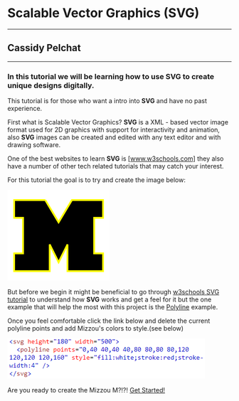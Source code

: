 # Scalable Vector Graphics (SVG)
---
## Cassidy Pelchat
---

### In this tutorial we will be learning how to use SVG to create unique designs digitally.

This tutorial is for those who want a intro into **SVG** and have no past
experience.

First what is Scalable Vector Graphics?
**SVG** 
is a XML - based vector image format used for 2D graphics with support for
interactivity and animation, also **SVG** images can be created and edited
with any text editor and with drawing software.

One of the best websites to learn **SVG** is [www.w3schools.com] they also
have a number of other tech related tutorials that may catch your interest.

For this tutorial the goal is to try and create the image below:

![alt text](https://github.com/cpelchat/Digital-Concept-Tutorial/blob/master/SVG.PNG)

But before we begin it might be beneficial to go through [w3schools SVG tutorial] to 
understand how 
**SVG** 
works and get a feel for it but the one example that will help 
the most with this project is the [Polyline] example.

Once you feel comfortable click the link below and delete the current polyline points
and add Mizzou's colors to style.(see below)

![alt text](https://github.com/cpelchat/Digital-Concept-Tutorial/blob/master/polyline.PNG)

Are you ready to create the Mizzou M?!?!
[Get Started!]
  
[w3schools SVG tutorial]: https://www.w3schools.com/graphics/svg_intro.asp  
[www.w3schools.com]: https://www.w3schools.com/
[Polyline]: https://www.w3schools.com/graphics/svg_polyline.asp
[Get Started!]: https://www.w3schools.com/graphics/tryit.asp?filename=trysvg_polyline2

